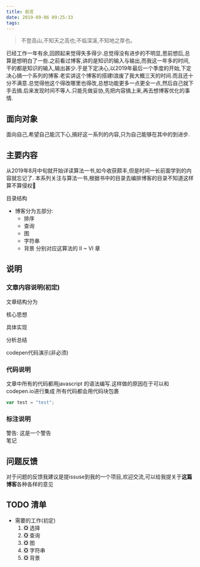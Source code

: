 ```yaml
---
title: 前言
date: 2019-09-06 09:25:33
tags:
---
```


> 不登高山,不知天之高也;不临深溪,不知地之厚也。

已经工作一年有余,回顾起来觉得失多得少.总觉得没有进步的不明显,思前想后,总算是想明白了一些.之前看过博客,讲的是知识的输入与输出,而我这一年多的时间,干的都是知识的输入,输出甚少.于是下定决心,以2019年最后一个季度的开始,下定决心搞一个系列的博客.老实讲这个博客的搭建l浪废了我大概三天的时间.而且还十分不满意.总觉得他这个得改哪里也得改,总想功能更多一点更全一点,然后自己就下手去搞.后来发现时间不等人.只能先做妥协,先把内容搞上来,再去想博客优化的事情.

## 面向对象

面向自己,希望自己能沉下心,搞好这一系列的内容,只为自己能够在其中的到进步.

## 主要内容

从2019年8月中旬就开始详读算法一书,如今收获颇丰,但是时间一长前面学到的内容就忘记了.
本系列关注与算法一书,根据书中的目录去编排博客的目录不知道这样算不算侵权🤣

目录结构

- 博客分为五部分:
  + 排序
  + 查询
  + 图
  + 字符串
  + 背景
分别对应这算法的 II ~ VI 章


## 说明

###  文章内容说明(初定)
文章结构分为

核心思想

具体实现

分析总结

codepen代码演示(非必须)


### 代码说明
文章中所有的代码都用javascript 的语法编写.这样做的原因在于可以和codepen.io进行集成
所有代码都会用代码块包裹
```js
var test = "test";

```
### 标注说明

<div class="warning">
  警告: <span>这是一个警告</span>
</div>
<div class="note">笔记</div>

## 问题反馈

  对于问题的反馈我建议是提issuse到我的一个项目,欢迎交流,可以给我提关于**这篇博客**各种各样的意见

## TODO 清单
+ 需要的工作(初定)
   1. ❎ 选择
   1. ❎ 查询
   1. ❎ 图
   1. ❎ 字符串
   1. ❎ 背景
  